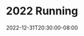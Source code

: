 ---
title: "2022 Running"
date: 2022-12-31T20:30:00-08:00
tags: ["running", "running-annual"]
total_miles_run: 177.9
total_runs: 39
total_minutes: 1550
partial_data: false
---